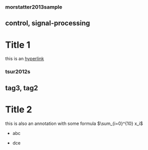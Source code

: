 ### morstatter2013sample  

## control, signal-processing

# Title 1

this is an [hyperlink](www.google.com.br)

### tsur2012s

## tag3, tag2

# Title 2

this is also an annotation with some formula $\sum_{i=0}^{10} x_i$

- abc

- dce
